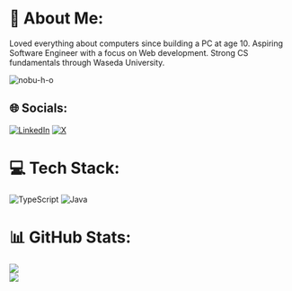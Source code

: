 # 💫 About Me:
Loved everything about computers since building a PC at age 10. Aspiring Software Engineer with a focus on Web development. Strong CS fundamentals through Waseda University.
<p align="left"> <img src="https://komarev.com/ghpvc/?username=nobu-h-o&label=Profile%20views&color=0e75b6&style=for-the-badge" alt="nobu-h-o" /> </p>

## 🌐 Socials:
[![LinkedIn](https://img.shields.io/badge/LinkedIn-%230077B5.svg?logo=linkedin&logoColor=white)](https://www.linkedin.com/in/nobuhiro-oto/) [![X](https://img.shields.io/badge/X-black.svg?logo=X&logoColor=white)](https://x.com/nobu_h_o) 

# 💻 Tech Stack:
![TypeScript](https://img.shields.io/badge/typescript-%23007ACC.svg?style=for-the-badge&logo=typescript&logoColor=white) ![Java](https://img.shields.io/badge/java-%23ED8B00.svg?style=for-the-badge&logo=openjdk&logoColor=white)
# 📊 GitHub Stats:
![](https://github-readme-stats-amber-ten-36.vercel.app/api?username=nobu-h-o&theme=dark&hide_border=false&include_all_commits=false&count_private=false)<br/>
![](https://github-readme-streak-stats.herokuapp.com/?user=nobu-h-o&theme=dark&hide_border=false)<br/>


<!-- Proudly created with GPRM ( https://gprm.itsvg.in ) -->
